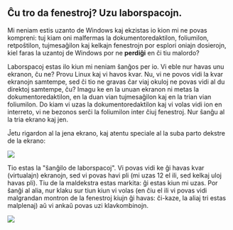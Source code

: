 <?php require("../../entete.php");?> <?php require("../../base.php");?> <?php require("../../fonctions.php");?>

<div id="corps">

<h2>Ĉu tro da fenestroj? Uzu laborspacojn.</h2>

<p>Mi neniam estis uzanto de Windows kaj ekzistas io kion mi ne povas kompreni: tuj kiam oni malfermas la dokumentoredaktilon, foliumilon, retpoŝtilon, tujmesaĝilon kaj kelkajn fenestrojn por esplori oniajn dosierojn, kiel faras la uzantoj de Windows por ne <b>perdiĝi</b> en ĉi tiu malordo?</p>

<p>Laborspacoj estas ilo kiun mi neniam ŝanĝos per io. Vi eble nur havas unu ekranon, ĉu ne? Provu Linux kaj vi havos kvar. Nu, vi ne povos vidi la kvar ekranojn samtempe, sed ĉi tio ne gravas ĉar viaj okuloj ne povas vidi al du direktoj samtempe, ĉu? Imagu ke en la unuan ekranon ni metas la dokumentoredaktilon, en la duan vian tujmesaĝilon kaj en la trian vian foliumilon. Do kiam vi uzas la dokumentoredaktilon kaj vi volas vidi ion en interreto, vi ne bezonos serĉi la foliumilon inter ĉiuj fenestroj. Nur ŝanĝu al la tria ekrano kaj jen.</p>

<p>Ĵetu rigardon al la jena ekrano, kaj atentu speciale al la suba parto dekstre de la ekrano:</p>

<img src="Images/workspaces.png" border="0"/>

<p>Tio estas la "ŝanĝilo de laborspacoj". Vi povas vidi ke ĝi havas kvar (virtualajn) ekranojn, sed vi povas havi pli (mi uzas 12 el ili, sed kelkaj uloj havas pli). Tiu de la maldekstra estas markita: ĝi estas kiun mi uzas. Por ŝanĝi al alia, nur klaku sur tiun kiun vi volas (en ĉiu el ili vi povas vidi malgrandan montron de la fenestroj kiujn ĝi havas: ĉi-kaze, la aliaj tri estas malplenaj) aŭ vi ankaŭ povas uzi klavkombinojn.</p>

<img src="Images/workspaces_full.png" border="0"/>

</div>
</body>
</html>

